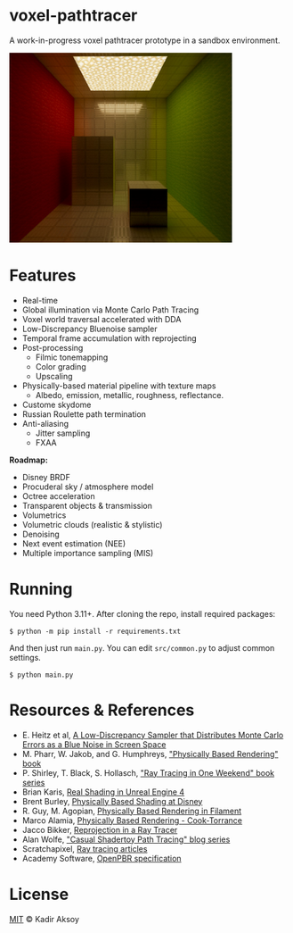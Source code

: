 # voxel-pathtracer
A work-in-progress voxel pathtracer prototype in a sandbox environment.

<img src="https://raw.githubusercontent.com/kadir014/voxel-pathtracer/refs/heads/main/data/cornell.jpg" width=400>



# Features
- Real-time
- Global illumination via Monte Carlo Path Tracing
- Voxel world traversal accelerated with DDA
- Low-Discrepancy Bluenoise sampler
- Temporal frame accumulation with reprojecting
- Post-processing
  - Filmic tonemapping
  - Color grading
  - Upscaling
- Physically-based material pipeline with texture maps
  - Albedo, emission, metallic, roughness, reflectance.
- Custome skydome
- Russian Roulette path termination
- Anti-aliasing
  - Jitter sampling
  - FXAA

**Roadmap:**
- Disney BRDF
- Procuderal sky / atmosphere model
- Octree acceleration
- Transparent objects & transmission
- Volumetrics
- Volumetric clouds (realistic & stylistic)
- Denoising
- Next event estimation (NEE)
- Multiple importance sampling (MIS)



# Running
You need Python 3.11+. After cloning the repo, install required packages:
```shell
$ python -m pip install -r requirements.txt
```
And then just run `main.py`. You can edit `src/common.py` to adjust common settings.
```shell
$ python main.py
```


# Resources & References
- E. Heitz et al, [A Low-Discrepancy Sampler that Distributes Monte Carlo Errors as a Blue Noise in Screen Space](https://eheitzresearch.wordpress.com/762-2/)
- M. Pharr, W. Jakob, and G. Humphreys, ["Physically Based Rendering" book](https://www.pbr-book.org/4ed/contents)
- P. Shirley, T. Black, S. Hollasch, ["Ray Tracing in One Weekend" book series](https://raytracing.github.io/)
- Brian Karis, [Real Shading in Unreal Engine 4](https://blog.selfshadow.com/publications/s2013-shading-course/karis/s2013_pbs_epic_notes_v2.pdf)
- Brent Burley, [Physically Based Shading at Disney](https://media.disneyanimation.com/uploads/production/publication_asset/48/asset/s2012_pbs_disney_brdf_notes_v3.pdf)
- R. Guy, M. Agopian, [Physically Based Rendering in Filament](https://google.github.io/filament/Filament.md.html)
- Marco Alamia, [Physically Based Rendering - Cook-Torrance](http://www.codinglabs.net/article_physically_based_rendering_cook_torrance.aspx)
- Jacco Bikker, [Reprojection in a Ray Tracer](https://jacco.ompf2.com/2024/01/18/reprojection-in-a-ray-tracer/)
- Alan Wolfe, ["Casual Shadertoy Path Tracing" blog series](https://blog.demofox.org/2020/05/25/casual-shadertoy-path-tracing-1-basic-camera-diffuse-emissive/)
- Scratchapixel, [Ray tracing articles](https://www.scratchapixel.com/)
- Academy Software, [OpenPBR specification](https://academysoftwarefoundation.github.io/OpenPBR/)



# License
[MIT](LICENSE) © Kadir Aksoy